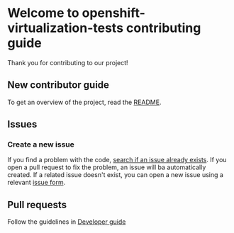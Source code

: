 # Welcome to openshift-virtualization-tests contributing guide

Thank you for contributing to our project!

## New contributor guide

To get an overview of the project, read the [README](../README.md).

## Issues

### Create a new issue

If you find a problem with the code, [search if an issue already exists](https://github.com/RedHatQE/openshift-virtualization-tests/issues).
If you open a pull request to fix the problem, an issue will ba automatically created.
If a related issue doesn't exist, you can open a new issue using a relevant [issue form](https://github.com/RedHatQE/openshift-virtualization-tests/issues/new/choose).

## Pull requests
Follow the guidelines in [Developer guide](DEVELOPER_GUIDE.md)
